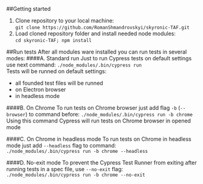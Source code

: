 ##Getting started

1. Clone repository to your local machine:\
`git clone https://github.com/RomanShmandrovskyi/skyronic-TAF.git`
2. Load cloned repository folder and install needed node modules:\
`cd skyronic-TAF; npm install`

##Run tests
After all modules ware installed you can run tests in several modes:
####A. Standard run
Just to run Cypress tests on default settings use next command:
`./node_modules/.bin/cypress run`\
Tests will be runned on default settings:
- all founded test files will be runned
- on Electron browser
- in headless mode

####B. On Chrome
To run tests on Chrome browser just add flag `-b` (`--browser`) to command before:
`./node_modules/.bin/cypress run -b chrome`\
Using this command Cypress will run tests on Chrome browser in opened mode

####C. On Chrome in headless mode
To run tests on Chrome in headless mode just add `--headless` flag to command:\
`./node_modules/.bin/cypress run -b chrome --headless`

####D. No-exit mode
To prevent the Cypress Test Runner from exiting after running tests in a spec file, use `--no-exit` flag:\
`./node_modules/.bin/cypress run -b chrome --no-exit`
